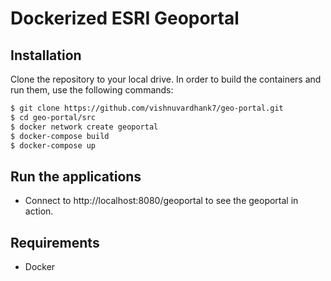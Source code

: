 # Dockerized ESRI Geoportal

## Installation
 
Clone the repository to your local drive. In order to build the containers and run them, use the following commands:
```bash
$ git clone https://github.com/vishnuvardhank7/geo-portal.git
$ cd geo-portal/src
$ docker network create geoportal
$ docker-compose build
$ docker-compose up
```

## Run the applications

* Connect to http://localhost:8080/geoportal to see the geoportal in action. 

## Requirements

* Docker
